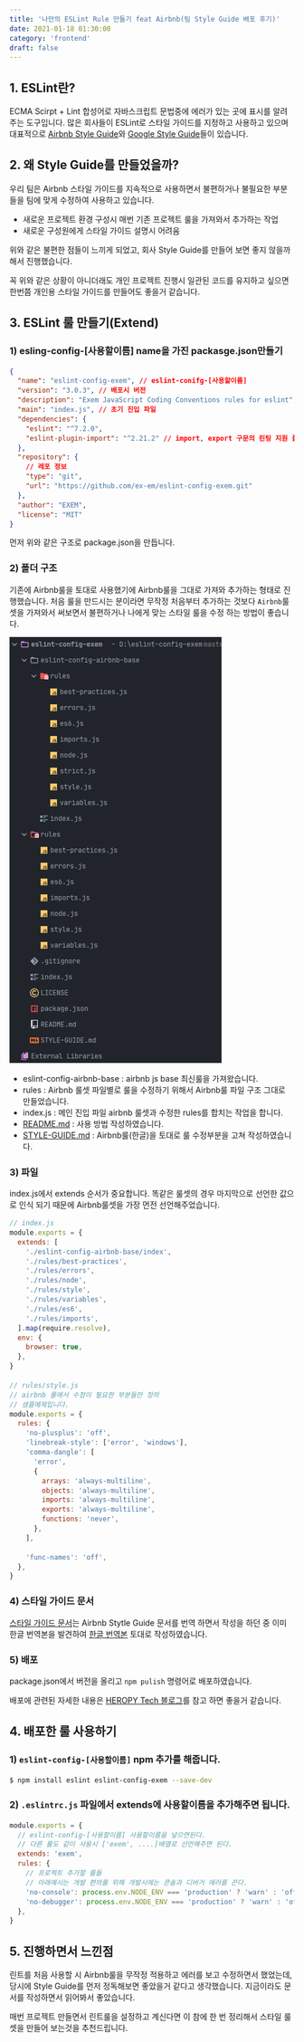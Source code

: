 ```yaml
---
title: '나만의 ESLint Rule 만들기 feat Airbnb(팀 Style Guide 배포 후기)'
date: 2021-01-18 01:30:00
category: 'frontend'
draft: false
---
```


## 1. ESLint란?

ECMA Scirpt + Lint 합성어로 자바스크립트 문법중에 에러가 있는 곳에 표시를 알려주는 도구입니다. 많은 회사들이 ESLint로 스타일 가이드를 지정하고 사용하고 있으며 대표적으로 [Airbnb Style Guide](https://github.com/airbnb/javascript)와 [Google Style Guide](https://github.com/google/eslint-config-google)들이 있습니다.

## 2. 왜 Style Guide를 만들었을까?

우리 팀은 Airbnb 스타일 가이드를 지속적으로 사용하면서 불편하거나 불필요한 부분들을 팀에 맞게 수정하여 사용하고 있습니다.

- 새로운 프로젝트 환경 구성시 매번 기존 프로젝트 룰을 가져와서 추가하는 작업
- 새로운 구성원에게 스타일 가이드 설명시 어려움

위와 같은 불편한 점들이 느끼게 되었고, 회사 Style Guide를 만들어 보면 좋지 않을까 해서 진행했습니다.

꼭 위와 같은 상황이 아니더래도 개인 프로젝트 진행시 일관된 코드를 유지하고 싶으면 한번쯤 개인용 스타일 가이드를 만들어도 좋을거 같습니다.

## 3. ESLint 룰 만들기(Extend)

### 1) esling-config-[사용할이름] name을 가진 packasge.json만들기

```json
{
  "name": "eslint-config-exem", // eslint-conifg-[사용할이름]
  "version": "3.0.3", // 배포시 버전
  "description": "Exem JavaScript Coding Conventions rules for eslint",
  "main": "index.js", // 초기 진입 파일
  "dependencies": {
    "eslint": "^7.2.0",
    "eslint-plugin-import": "^2.21.2" // import, export 구문의 린팅 지원 플러그인
  },
  "repository": {
    // 레포 정보
    "type": "git",
    "url": "https://github.com/ex-em/eslint-config-exem.git"
  },
  "author": "EXEM",
  "license": "MIT"
}
```

먼저 위와 같은 구조로 package.json을 만듭니다.

### 2) 폴더 구조

기존에 Airbnb룰을 토대로 사용했기에 Airbnb룰을 그대로 가져와 추가하는 형태로 진행했습니다. 처음 룰을 만드시는 분이라면 무작정 처음부터 추가하는 것보다 `Airbnb`룰 셋을 가져와서 써보면서 불편하거나 나에게 맞는 스타일 룰을 수정 하는 방법이 좋습니다.

![폴더구조](./images/eslint-rule-setting1.png)

- eslint-config-airbnb-base : airbnb js base 최신룰을 가져왔습니다.
- rules : Airbnb 룰셋 파일별로 룰을 수정하기 위해서 Airbnb룰 파일 구조 그대로 만들었습니다.
- index.js : 메인 진입 파일 airbnb 룰셋과 수정한 rules를 합치는 작업을 합니다.
- [README.md](http://readme.md) : 사용 방법 작성하였습니다.
- [STYLE-GUIDE.md](http://style-guide.md) : Airbnb룰(한글)을 토대로 룰 수정부분을 고쳐 작성하였습니다.

### 3) 파일

index.js에서 extends 순서가 중요합니다. 똑같은 룰셋의 경우 마지막으로 선언한 값으로 인식 되기 때문에 Airbnb룰셋을 가장 먼전 선언해주었습니다.

```jsx
// index.js
module.exports = {
  extends: [
    './eslint-config-airbnb-base/index',
    './rules/best-practices',
    './rules/errors',
    './rules/node',
    './rules/style',
    './rules/variables',
    './rules/es6',
    './rules/imports',
  ].map(require.resolve),
  env: {
    browser: true,
  },
}

// rules/style.js
// airbnb 룰에서 수정이 필요한 부분들만 정의
// 샘플예제입니다.
module.exports = {
  rules: {
    'no-plusplus': 'off',
    'linebreak-style': ['error', 'windows'],
    'comma-dangle': [
      'error',
      {
        arrays: 'always-multiline',
        objects: 'always-multiline',
        imports: 'always-multiline',
        exports: 'always-multiline',
        functions: 'never',
      },
    ],

    'func-names': 'off',
  },
}
```

### 4) 스타일 가이드 문서

[스타일 가이드 문서](https://github.com/ex-em/eslint-config-exem/blob/master/STYLE-GUIDE.md)는 Airbnb Stytle Guide 문서를 번역 하면서 작성을 하던 중 이미 한글 번역본을 발견하여 [한글 번역본](https://github.com/ParkSB/javascript-style-guide) 토대로 작성하였습니다.

### 5) 배포

package.json에서 버전을 올리고 `npm pulish` 명령어로 배포하였습니다.

배포에 관련된 자세한 내용은 [HEROPY Tech 블로그](https://heropy.blog/2019/01/31/node-js-npm-module-publish/)를 참고 하면 좋을거 같습니다.

## 4. 배포한 룰 사용하기

### 1) `eslint-config-[사용할이름]` npm 추가를 해줍니다.

```bash
$ npm install eslint eslint-config-exem --save-dev
```

### 2) `.eslintrc.js` 파일에서 extends에 사용할이름을 추가해주면 됩니다.

```jsx
module.exports = {
  // eslint-config-[사용할이름] 사용할이름을 넣으면된다.
  // 다른 룰도 같이 사용시 ['exem', ....]배열로 선언해주면 된다.
  extends: 'exem',
  rules: {
    // 프로젝트 추가할 룰들
    // 아래예시는 개발 편의를 위해 개발시에는 콘솔과 디버거 에러를 끈다.
    'no-console': process.env.NODE_ENV === 'production' ? 'warn' : 'off',
    'no-debugger': process.env.NODE_ENV === 'production' ? 'warn' : 'off',
  },
}
```

## 5. 진행하면서 느낀점

린트를 처음 사용할 시 Airbnb룰을 무작정 적용하고 에러를 보고 수정하면서 했었는데, 당시에 Style Guide를 먼저 정독해보면 좋았을거 같다고 생각했습니다. 지금이라도 문서를 작성하면서 읽어봐서 좋았습니다.

매번 프로젝트 만들면서 린트룰을 설정하고 계신다면 이 참에 한 번 정리해서 스타일 룰셋을 만들어 보는것을 추천드립니다.
